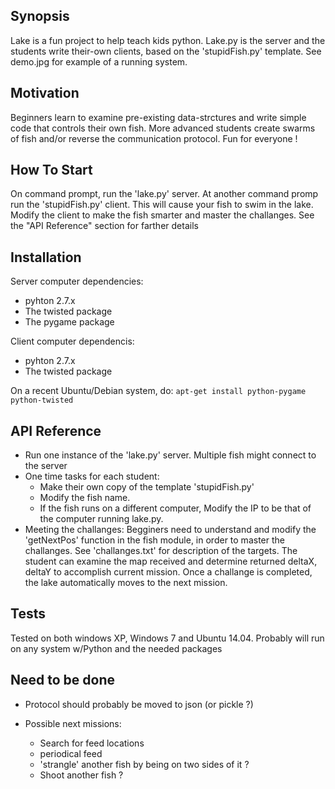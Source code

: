 ## Synopsis

Lake is a fun project to help teach kids python. 
Lake.py is the server and the students write their-own clients, based on the 'stupidFish.py' template.
See demo.jpg for example of a running system.

## Motivation

Beginners learn to examine pre-existing data-strctures and write simple code that controls their own fish. 
More advanced students create swarms of fish and/or reverse the communication protocol. 
Fun for everyone !

## How To Start

On command prompt, run the 'lake.py' server. At another command promp run the 'stupidFish.py' client.
This will cause your fish to swim in the lake. Modify the client to make the fish smarter and master the challanges.
See the "API Reference" section for farther details


## Installation

Server computer dependencies:
- pyhton 2.7.x
- The twisted package
- The pygame package

Client computer dependencis:
- pyhton 2.7.x
- The twisted package

On a recent Ubuntu/Debian system, do:
    `apt-get install python-pygame python-twisted`

## API Reference

- Run one instance of the 'lake.py' server. 
Multiple fish might connect to the server
- One time tasks for each student:
  - Make their own copy of the template 'stupidFish.py'
  - Modify the fish name. 
  - If the fish runs on a different computer, Modify the IP to be that of the computer running lake.py.  
- Meeting the challanges:
Begginers need to understand and modify the 'getNextPos' function in the fish module, in order to master the challanges. See 'challanges.txt' for description of the targets.
The student can examine the map received and determine returned deltaX, deltaY to accomplish current mission.  Once a challange is completed, the lake automatically moves to the next mission.

## Tests

Tested on both windows XP, Windows 7 and Ubuntu 14.04. 
Probably will run on any system w/Python and the needed packages

## Need to be done

- Protocol should probably be moved to json (or pickle ?)

- Possible next missions: 
  - Search for feed locations
  - periodical feed
  - 'strangle' another fish by being on two sides of it ?
  - Shoot another fish ? 
